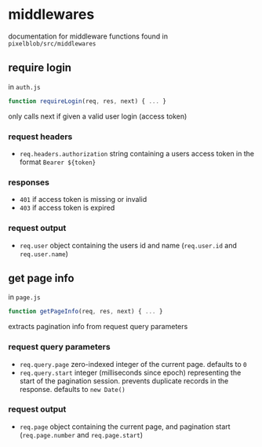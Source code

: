 # middlewares
documentation for middleware functions found in `pixelblob/src/middlewares`


## require login
in `auth.js`
```js
function requireLogin(req, res, next) { ... }
```
only calls next if given a valid user login (access token)

### request headers
- `req.headers.authorization` string containing a users access token in the format `Bearer ${token}`

### responses
- `401` if access token is missing or invalid
- `403` if access token is expired

### request output
- `req.user` object containing the users id and name (`req.user.id` and `req.user.name`)


## get page info
in `page.js`
```js
function getPageInfo(req, res, next) { ... }
```
extracts pagination info from request query parameters

### request query parameters
- `req.query.page` zero-indexed integer of the current page. defaults to `0`
- `req.query.start` integer (milliseconds since epoch) representing the start of the pagination session. prevents duplicate records in the response. defaults to `new Date()`

### request output
- `req.page` object containing the current page, and pagination start (`req.page.number` and `req.page.start`)
